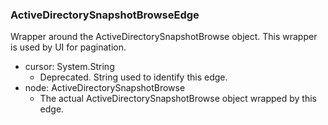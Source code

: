 ### ActiveDirectorySnapshotBrowseEdge
Wrapper around the ActiveDirectorySnapshotBrowse object. This wrapper is used by UI for pagination.

- cursor: System.String
  - Deprecated. String used to identify this edge.
- node: ActiveDirectorySnapshotBrowse
  - The actual ActiveDirectorySnapshotBrowse object wrapped by this edge.
